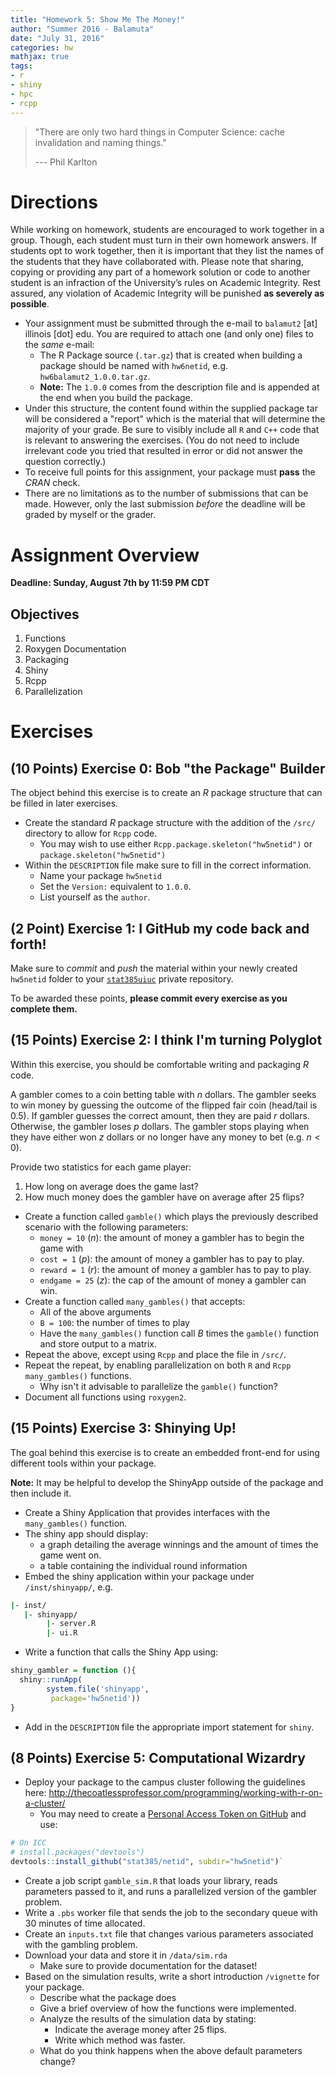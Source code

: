 ```yaml
---
title: "Homework 5: Show Me The Money!"
author: "Summer 2016 - Balamuta"
date: "July 31, 2016"
categories: hw
mathjax: true
tags: 
- r
- shiny
- hpc
- rcpp
---
```


> "There are only two hard things in Computer Science: cache invalidation and naming things."
> 
> --- Phil Karlton

# Directions

While working on homework, students are encouraged to work together in a group. Though, each student must turn in their own homework answers.  If students opt to work together, then it is important that they list the names of the students that they have collaborated with. Please note that sharing, copying or providing any part of a homework solution or code to another student is an infraction of the University’s rules on Academic Integrity. Rest assured, any violation of Academic Integrity will be punished **as severely as possible**.

- Your assignment must be submitted through the e-mail to `balamut2` [at] 
illinois [dot] edu. You are required to attach one (and only one) files to the
*same* e-mail:
    - The R Package source (`.tar.gz`) that is created when building a package 
    should be named with `hw6netid`, e.g.  `hw6balamut2_1.0.0.tar.gz`. 
    - **Note:** The `1.0.0` comes from the description file and is appended at 
    the end when you build the package.
- Under this structure, the content found within the supplied package tar will
be considered a "report" which is the material that will determine the
majority of your grade. Be sure to visibly include all `R` and `C++` code that 
is relevant to answering the exercises. 
(You do not need to include irrelevant code you tried that resulted in error
or did not answer the question correctly.)
- To receive full points for this assignment, your package must **pass** the
*CRAN* check.
- There are no limitations as to the number of submissions that can be made. 
However, only the last submission *before* the deadline will be graded by myself
or the grader.

# Assignment Overview

**Deadline: Sunday, August 7th by 11:59 PM CDT**

## Objectives

1. Functions
2. Roxygen Documentation
3. Packaging
4. Shiny
5. Rcpp
6. Parallelization


# Exercises

## (10 Points) Exercise 0: Bob "the Package" Builder 

The object behind this exercise is to create an *R* package structure that
can be filled in later exercises.

- Create the standard *R* package structure with the addition of the `/src/`
directory to allow for `Rcpp` code.
    - You may wish to use either `Rcpp.package.skeleton("hw5netid")` or 
    `package.skeleton("hw5netid")`
- Within the `DESCRIPTION` file make sure to fill in the correct information.
    - Name your package `hw5netid`
    - Set the `Version:` equivalent to `1.0.0`. 
    - List yourself as the `author`.
    
## (2 Point) Exercise 1: I GitHub my code back and forth!

Make sure to *commit* and *push* the material within your newly created 
`hw5netid` folder to your [`stat385uiuc`](https://github.com/stat385uiuc)
private repository. 

To be awarded these points, **please commit every exercise as you complete them.**

## (15 Points) Exercise 2: I think I'm turning Polyglot

Within this exercise, you should be comfortable writing and packaging *R* code.

A gambler comes to a coin betting table with $n$ dollars. The gambler seeks to win money
by guessing the outcome of the flipped fair coin (head/tail is 0.5). 
If gambler guesses the correct amount, then they are paid $r$ dollars.
Otherwise, the gambler loses $p$ dollars. 
The gambler stops playing when they have either won $z$ dollars or no longer
have any money to bet (e.g. $n < 0$).

Provide two statistics for each game player:

1. How long on average does the game last?
2. How much money does the gambler have on average after 25 flips? 

- Create a function called `gamble()` which plays the previously
described scenario with the following parameters:
    - `money = 10` ($n$): the amount of money a gambler has to begin the game with
    - `cost = 1` ($p$): the amount of money a gambler has to pay to play.
    - `reward = 1` ($r$): the amount of money a gambler has to pay to play.
    - `endgame = 25` ($z$): the cap of the amount of money a gambler can win.
- Create a function called `many_gambles()` that accepts:
    - All of the above arguments 
    - `B = 100`: the number of times to play
    - Have the `many_gambles()` function call $B$ times the `gamble()` function
    and store output to a matrix.
- Repeat the above, except using `Rcpp` and place the file in `/src/`.
- Repeat the repeat, by enabling parallelization on both `R` and `Rcpp`
`many_gambles()` functions.
     - Why isn't it advisable to parallelize the `gamble()` function? 
- Document all functions using `roxygen2`.

## (15 Points) Exercise 3: Shinying Up!

The goal behind this exercise is to create an embedded front-end for using
different tools within your package. 

**Note:** It may be helpful to develop the ShinyApp outside of the package
and then include it. 

- Create a Shiny Application that provides interfaces with the `many_gambles()`
function.
- The shiny app should display:
    - a graph detailing the average winnings and the amount of times the game went on.
    - a table containing the individual round information
- Embed the shiny application within your package under `/inst/shinyapp/`, e.g.


```bash
|- inst/
   |- shinyapp/
        |- server.R
        |- ui.R
```

- Write a function that calls the Shiny App using:


```r
shiny_gambler = function (){
  shiny::runApp(
        system.file('shinyapp',                                                    
         package='hw5netid'))
}
```

- Add in the `DESCRIPTION` file the appropriate import statement for `shiny`.


## (8 Points) Exercise 5: Computational Wizardry

- Deploy your package to the campus cluster following the guidelines here: <http://thecoatlessprofessor.com/programming/working-with-r-on-a-cluster/>
     - You may need to create a [Personal Access Token on GitHub](https://help.github.com/articles/creating-an-access-token-for-command-line-use/)
     and use:

```r
# On ICC
# install.packages("devtools")
devtools::install_github("stat385/netid", subdir="hw5netid")`
```
- Create a job script `gamble_sim.R` that loads your library, reads
parameters passed to it, and runs a parallelized version of the gambler problem.
- Write a `.pbs` worker file that sends the job to the secondary queue with 30
minutes of time allocated.
- Create an `inputs.txt` file that changes various parameters associated
with the gambling problem.
- Download your data and store it in `/data/sim.rda`
     - Make sure to provide documentation for the dataset!
- Based on the simulation results, write a short introduction `/vignette`
for your package.
     - Describe what the package does
     - Give a brief overview of how the functions were implemented.
     - Analyze the results of the simulation data by stating:
         - Indicate the average money after 25 flips.
         - Write which method was faster.
     - What do you think happens when the above default parameters change? 


